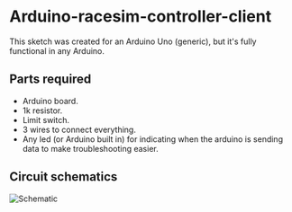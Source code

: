# Arduino-racesim-controller-client
This sketch was created for an Arduino Uno (generic), but it's fully functional in any Arduino.

## Parts required
- Arduino board.
- 1k resistor.
- Limit switch.
- 3 wires to connect everything.
- Any led (or Arduino built in) for indicating when the arduino is sending data to make troubleshooting easier.

## Circuit schematics
![Schematic](https://imgur.com/Gq6d3VP)
